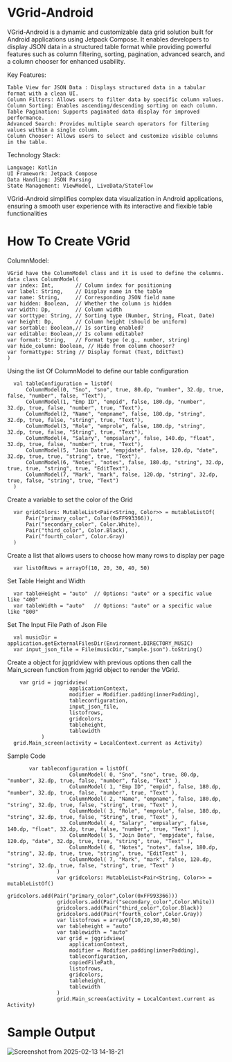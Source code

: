 # VGrid-Android
   VGrid-Android is a dynamic and customizable data grid solution built for Android applications using Jetpack Compose. It enables developers to display JSON data in a structured table format while providing powerful features such as column filtering, sorting, pagination, advanced search, and a column chooser for enhanced usability.

Key Features:

    Table View for JSON Data : Displays structured data in a tabular format with a clean UI.
    Column Filters: Allows users to filter data by specific column values.
    Column Sorting: Enables ascending/descending sorting on each column.
    Table Pagination: Supports paginated data display for improved performance.
    Advanced Search: Provides multiple search operators for filtering values within a single column.
    Column Chooser: Allows users to select and customize visible columns in the table.

Technology Stack:

    Language: Kotlin
    UI Framework: Jetpack Compose
    Data Handling: JSON Parsing
    State Management: ViewModel, LiveData/StateFlow

VGrid-Android simplifies complex data visualization in Android applications, ensuring a smooth user experience with its interactive and flexible table functionalities

# How To Create VGrid
   
ColumnModel:

    VGrid have the ColumnModel class and it is used to define the columns.
    data class ColumnModel(
    var index: Int,       // Column index for positioning
    var label: String,    // Display name in the table
    var name: String,     // Corresponding JSON field name
    var hidden: Boolean,  // Whether the column is hidden
    var width: Dp,        // Column width
    var sorttype: String, // Sorting type (Number, String, Float, Date)
    var height: Dp,       // Column height (should be uniform)
    var sortable: Boolean,// Is sorting enabled?
    var editable: Boolean,// Is column editable?
    var format: String,   // Format type (e.g., number, string)
    var hide_column: Boolean, // Hide from column chooser?
    var formattype: String // Display format (Text, EditText)
    )
    
Using the list Of ColumnModel to define our table configuration


      val tableConfiguration = listOf(
          ColumnModel(0, "Sno", "sno", true, 80.dp, "number", 32.dp, true, false, "number", false, "Text"),
          ColumnModel(1, "Emp ID", "empid", false, 180.dp, "number", 32.dp, true, false, "number", true, "Text"),
          ColumnModel(2, "Name", "empname", false, 180.dp, "string", 32.dp, true, false, "string", true, "Text"),
          ColumnModel(3, "Role", "emprole", false, 180.dp, "string", 32.dp, true, false, "String", true, "Text"),
          ColumnModel(4, "Salary", "empsalary", false, 140.dp, "float", 32.dp, true, false, "number", true, "Text"),
          ColumnModel(5, "Join Date", "empjdate", false, 120.dp, "date", 32.dp, true, true, "string", true, "Text"),
          ColumnModel(6, "Notes", "notes", false, 180.dp, "string", 32.dp, true, true, "string", true, "EditText"),
          ColumnModel(7, "Mark", "mark", false, 120.dp, "string", 32.dp, true, false, "string", true, "Text")
      )

Create a variable to set the color of the Grid

      var gridColors: MutableList<Pair<String, Color>> = mutableListOf(
          Pair("primary_color", Color(0xFF993366)),  
          Pair("secondary_color", Color.White),     
          Pair("third_color", Color.Black),         
          Pair("fourth_color", Color.Gray)          
      )

Create a list that allows users to choose how many rows to display per page

      var listOfRows = arrayOf(10, 20, 30, 40, 50)

Set Table Height and Width

      var tableHeight = "auto"  // Options: "auto" or a specific value like "400"
      var tableWidth = "auto"   // Options: "auto" or a specific value like "800"

Set The Input File Path of Json File 

      val musicDir = application.getExternalFilesDir(Environment.DIRECTORY_MUSIC)
      var input_json_file = File(musicDir,"sample.json").toString()


      
Create a object for jqgridview with previous options then call the Main_screen function from jqgrid object to render the VGrid.

        var grid = jqgridview(
                        applicationContext,
                        modifier = Modifier.padding(innerPadding),
                        tableconfiguration,
                        input_json_file,
                        listofrows,
                        gridcolors,
                        tableheight,
                        tablewidth
               )
      grid.Main_screen(activity = LocalContext.current as Activity)

Sample Code

           var tableconfiguration = listOf(
                        ColumnModel( 0, "Sno", "sno", true, 80.dp, "number", 32.dp, true, false, "number", false, "Text" ),
                        ColumnModel( 1, "Emp ID", "empid", false, 180.dp, "number", 32.dp, true, false, "number", true, "Text" ),
                        ColumnModel( 2, "Name", "empname", false, 180.dp, "string", 32.dp, true, false, "string", true, "Text" ),
                        ColumnModel( 3, "Role", "emprole", false, 180.dp, "string", 32.dp, true, false, "String", true, "Text" ),
                        ColumnModel( 4, "Salary", "empsalary", false, 140.dp, "float", 32.dp, true, false, "number", true, "Text" ),
                        ColumnModel( 5, "Join Date", "empjdate", false, 120.dp, "date", 32.dp, true, true, "string", true, "Text" ),
                        ColumnModel( 6, "Notes", "notes", false, 180.dp, "string", 32.dp, true, true, "string", true, "EditText" ),
                        ColumnModel( 7, "Mark", "mark", false, 120.dp, "string", 32.dp, true, false, "string", true, "Text" )
                    )
                    var gridcolors: MutableList<Pair<String, Color>> = mutableListOf()
                    gridcolors.add(Pair("primary_color",Color(0xFF993366)))
                    gridcolors.add(Pair("secondary_color",Color.White))
                    gridcolors.add(Pair("third_color",Color.Black))
                    gridcolors.add(Pair("fourth_color",Color.Gray))
                    var listofrows = arrayOf(10,20,30,40,50)
                    var tableheight = "auto"
                    var tablewidth = "auto"
                    var grid = jqgridview(
                        applicationContext,
                        modifier = Modifier.padding(innerPadding),
                        tableconfiguration,
                        copiedFilePath,
                        listofrows,
                        gridcolors,
                        tableheight,
                        tablewidth
                    )
                    grid.Main_screen(activity = LocalContext.current as Activity)
      
# Sample Output
![Screenshot from 2025-02-13 14-18-21](https://github.com/user-attachments/assets/32ce8596-6229-4d76-bb0a-89cfd9a7cd85)

